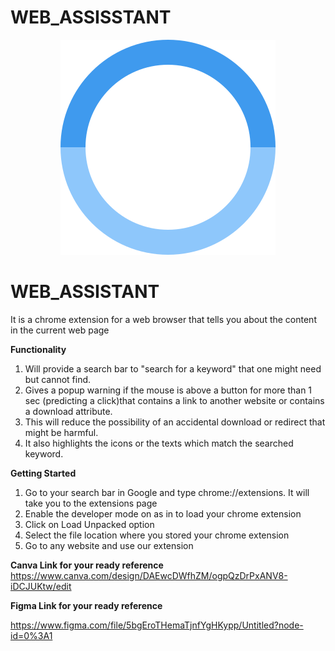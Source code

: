 # WEB_ASSISSTANT
<p align="center">
<img src="https://github.com/ANIRUDH-VADERA/WEB_ASSISSTANT/blob/main/WEB_ASSISTANT_GDSC/images/main_logo2.svg"></img>
</p>

# WEB_ASSISTANT

It is a chrome extension for a web browser that tells you about the content in the current web page

**Functionality**
  1. Will provide a search bar to "search for a keyword" that one might need but cannot find.
  2. Gives a popup warning if the mouse is above a button for more than 1 sec (predicting a click)that contains a link to another website or contains a download attribute.
  3.  This will reduce the possibility of an accidental download or redirect that might be harmful.
  4.  It also highlights the icons or the texts which match the searched keyword.
 
 
 **Getting Started**
  1. Go to your search bar in Google and type chrome://extensions. It will take you to the extensions page
  2. Enable the developer mode on as in to load your chrome extension
  3. Click on Load Unpacked option
  4. Select the file location where you stored your chrome extension
  5. Go to any website and use our extension

 **Canva Link for your ready reference**
https://www.canva.com/design/DAEwcDWfhZM/ogpQzDrPxANV8-iDCJUKtw/edit

 **Figma Link for your ready reference**
 
 https://www.figma.com/file/5bgEroTHemaTjnfYgHKypp/Untitled?node-id=0%3A1
